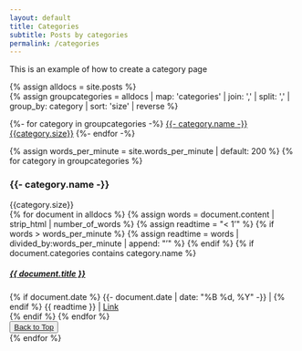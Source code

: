 ```yaml
---
layout: default
title: Categories
subtitle: Posts by categories
permalink: /categories
---
```


This is an example of how to create a category page


{% assign alldocs = site.posts %}		
{% assign groupcategories =  alldocs | map: 'categories' | join: ','  | split: ','  | group_by: category | sort: 'size' | reverse %}

<div class="row pt-5" id="categories">
<div class="col">
	{%- for category in groupcategories -%}
	<a href="#{{- category.name -}}" class="btn btn-info m-1" role="button" style="font-size: calc(1rem + {{category.size}}px/3 - 1px);"><i class="far fa-folder-open mr-2" aria-hidden="true"></i>{{- category.name -}}<span class="badge badge-pill badge-chulapa ml-2">{{category.size}}</span></a>
	{%- endfor -%}
	</div>
</div>

{% assign words_per_minute = site.words_per_minute | default: 200 %}
{% for category in groupcategories %}
<section id="{{- category.name -}}" class="pt-5">
<div class="d-flex  align-items-center border-bottom border-chulapa mb-2">
  <h3 class="my-0"><i class="far fa-folder-open mr-1" aria-hidden="true"></i>{{- category.name -}} </h3>
  <div class="badge badge-pill badge-chulapa ml-2">{{category.size}}</div>
</div>
  {% for document in alldocs %}
  {% assign words = document.content | strip_html | number_of_words %}
  {% assign readtime = "< 1’" %}
  {% if words > words_per_minute %}
  {% assign readtime = words | divided_by:words_per_minute | append: "’" %}
  {% endif %}
	{% if document.categories contains category.name %}
  <article class="chulapa-links-hover-only mb-3">
  <a href="{{ document.url | absolute_url }}"><h5>{{ document.title }}</h5></a>
  {% if document.date %}
  <i class="far fa-calendar"></i> <time datetime="{{- document.date | date_to_xmlschema -}}">{{- document.date | date: "%B %d, %Y" -}}</time> | 
  {% endif %}
  <i class="far fa-clock"></i> {{ readtime }} | 
  <a href="{{ document.url | absolute_url }}" class="text-primary"><i class="fas fa-external-link-alt mx-2"></i><span class="sr-only">Link</span></a>
  </article>
  {% endif %}
  {% endfor %}
  <div class="text-right">
      <button type="button" class="btn btn-outline-chulapa btn-sm">
      <a href="#categories"><i class="fa fa-chevron-up"></i> Back to Top</a>
      </button>
  </div>
</section>
{% endfor %}
